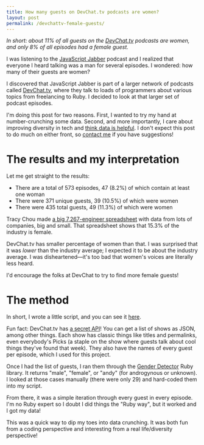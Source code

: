 ```yaml
---
title: How many guests on DevChat.tv podcasts are women?
layout: post
permalink: /devchattv-female-guests/
---
```


_In short: about 11% of all guests on the [DevChat.tv](http://devchat.tv/) podcasts are women, and only 8% of all episodes had a female guest._

I was listening to the [JavaScript Jabber](http://devchat.tv/js-jabber) podcast and I realized that everyone I heard talking was a man for several episodes. I wondered: how many of their guests are women?

I discovered that JavaScript Jabber is part of a larger network of podcasts called [DevChat.tv](http://devchat.tv/), where they talk to loads of programmers about various topics from freelancing to Ruby. I decided to look at that larger set of podcast episodes.

I'm doing this post for two reasons. First, I wanted to try my hand at number-crunching some data. Second, and more importantly, I care about improving diversity in tech and [think data is helpful](http://www.vogue.com/4537369/pinterest-tracy-chou-silicon-valley/). I don't expect this post to do much on either front, so [contact me](mailto:me@evanhahn.com) if you have suggestions!

The results and my interpretation
==================

Let me get straight to the results:

- There are a total of 573 episodes, 47 (8.2%) of which contain at least one woman
- There were 371 unique guests, 39 (10.5%) of which were women
- There were 435 total guests, 49 (11.3%) of which were women

Tracy Chou made [a big 7,267-engineer spreadsheet](https://docs.google.com/a/evanhahn.com/spreadsheet/ccc?key=0AlZH8QBl60oodEJTdFA5TlZOcDJCMU02RkZoSHF5SHc#gid=0) with data from lots of companies, big and small. That spreadsheet shows that 15.3% of the industry is female.

DevChat.tv has smaller percentage of women than that. I was surprised that it was _lower_ than the industry average; I expected it to be about the industry average. I was disheartened—it's too bad that women's voices are literally less heard.

I'd encourage the folks at DevChat to try to find more female guests!

The method
==========

In short, I wrote a little script, and you can see it [here](https://github.com/EvanHahn/evanhahn-dot-com/tree/master/_poststuff/devchat-tv-women).

Fun fact: DevChat.tv has [a secret API](https://api.devchat.tv/)! You can get a list of shows as JSON, among other things. Each show has classic things like titles and permalinks, even everybody's Picks (a staple on the show where guests talk about cool things they've found that week). They also have the names of every guest per episode, which I used for this project.

Once I had the list of guests, I ran them through the [Gender Detector](https://github.com/bmuller/gender_detector) Ruby library. It returns "male", "female", or "andy" (for androgynous or unknown). I looked at those cases manually (there were only 29) and hard-coded them into my script.

From there, it was a simple iteration through every guest in every episode. I'm no Ruby expert so I doubt I did things the "Ruby way", but it worked and I got my data!

This was a quick way to dip my toes into data crunching. It was both fun from a coding perspective and interesting from a real life/diversity perspective!
